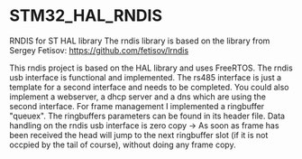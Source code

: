 # STM32_HAL_RNDIS
RNDIS for ST HAL library
The rndis library is based on the library from Sergey Fetisov: https://github.com/fetisov/lrndis 

This rndis project is based on the HAL library and uses FreeRTOS. The rndis usb interface is functional and implemented.
The rs485 interface is just a template for a second interface and needs to be completed. You could also implement a webserver, a dhcp server and a dns which are using the second interface.
For frame management I implemented a ringbuffer "queuex". The ringbuffers parameters can be found in its header file.
Data handling on the rndis usb interface is zero copy -> As soon as frame has been received the head will jump to the next ringbuffer slot (if it is not occpied by the tail of course), without doing any frame copy.
